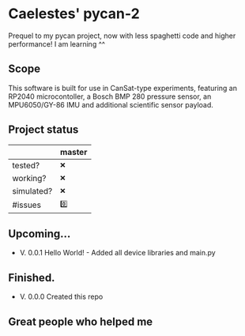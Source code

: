 # Caelestes' pycan-2
Prequel to my pycan project, now with less spaghetti code and higher performance! I am learning ^^

## Scope
This software is built for use in CanSat-type experiments, featuring an RP2040 microcontoller, a Bosch BMP 280 pressure sensor, an MPU6050/GY-86 IMU and additional scientific sensor payload.

## Project status
|                |master|
|----------------|---------|
|tested?         |`❌`    |
|working?        |`❌`    |
|simulated?      |`❌`    |
|#issues         |`0️⃣`    |

## Upcoming...
- V. 0.0.1 Hello World! - Added all device libraries and main.py

## Finished.
- V. 0.0.0 Created this repo

## Great people who helped me
